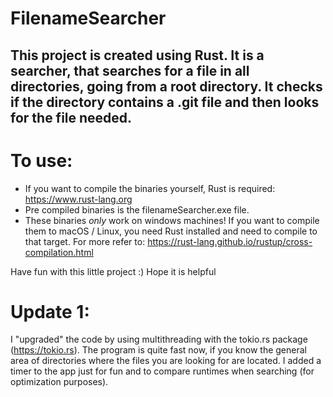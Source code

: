 # FilenameSearcher

## This project is created using Rust. It is a searcher, that searches for a file in all directories, going from a root directory. It checks if the directory contains a .git file and then looks for the file needed.

# To use:
* If you want to compile the binaries yourself, Rust is required: https://www.rust-lang.org
* Pre compiled binaries is the filenameSearcher.exe file.
* These binaries *only* work on windows machines! If you want to compile them to macOS / Linux, you need Rust installed and need to compile to that target. For more refer to: https://rust-lang.github.io/rustup/cross-compilation.html

Have fun with this little project :) Hope it is helpful

# Update 1:
I "upgraded" the code by using multithreading with the tokio.rs package (https://tokio.rs). The program is quite fast now, if you know the general area of directories where the files you are looking for are located. I added a timer to the app just for fun and to compare runtimes when searching (for optimization purposes).

